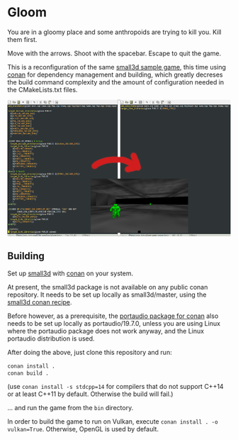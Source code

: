 Gloom
=====

You are in a gloomy place and some anthropoids are trying to kill you.
Kill them first.

Move with the arrows. Shoot with the spacebar. Escape to quit the game.

This is a reconfiguration of the same [small3d sample game](https://github.com/dimi309/small3d-samples/tree/master/gloom), this time using [conan](https://conan.io) for dependency management and building, which greatly decreses the build command complexity and the amount of configuration needed in the CMakeLists.txt files.

![screenshot](screenshot.png)


Building
--------

Set up [small3d](https://github.com/dimi309/small3d-conan) with [conan](https://conan.io) on your system.

At present, the small3d package is not available on any public conan repository. It needs to be set up locally as small3d/master, using the [small3d conan recipe](https://github.com/dimi309/small3d-conan).

Before however, as a prerequisite, the [portaudio package for conan](https://github.com/bincrafters/community/tree/main/recipes/portaudio/19.7.0) also needs to be set up locally as portaudio/19.7.0, unless you are using Linux where the portaudio package does not work anyway, and the Linux portaudio distribution is used.

After doing the above, just clone this repository and run:

	conan install .
	conan build .
	
(use `conan install -s stdcpp=14` for compilers that do not support C++14 or at least C++11 by default. Otherwise the build will fail.)
	
... and run the game from the `bin` directory.
	
In order to build the game to run on Vulkan, execute `conan install . -o vulkan=True`. Otherwise, OpenGL is used by default.
